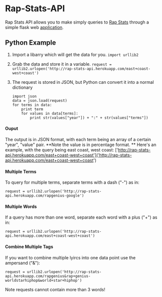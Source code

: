 Rap-Stats-API
=============

Rap Stats API allows you to make simply queries to [Rap Stats](http://www.rapgenius.com/rapstats) through a simple flask web [application](http://rap-stats-api.herokuapp.com/).  

Python Example
--------------

1. Import a libarry which will get the data for you.
    `import urllib2`
2. Grab the data and store it in a variable.
	`request = urllib2.urlopen('http://rap-stats-api.herokuapp.com/east+coast-west+coast')`
3.	The request is stored in JSON, but Python can convert it into a normal dictionary

		
		import json
        data = json.load(request) 
	    for terms in data:
	    	print term
	    	for values in data[terms]:
		    	print str(values["year"]) + ":" + str(values["terms"])

#### Ouput
The output is in JSON format, with each term being an array of a certain "year", "value" pair. **Note the value is in percentage format.
** Here's an example, with the query being east coast, west coast: ['http://rap-stats-api.herokuapp.com/east+coast-west+coast']('http://rap-stats-api.herokuapp.com/east+coast-west+coast')
#### Multiple Terms
To query for multiple terms, separate terms with a dash ("-") as in:

`request = urllib2.urlopen('http://rap-stats-api.herokuapp.com/rapgenius-google')`

#### Multiple Words
If a query has more than one word, separate each word with a plus ("+") as in:

`request = urllib2.urlopen('http://rap-stats-api.herokuapp.com/east+coast-west+coast')`

#### Combine Multiple Tags
If you want to combine multiple lyircs into one data point use the ampersand ("&"):

`request = urllib2.urlopen('http://rap-stats-api.herokuapp.com/rapgenius&rap+genius-worldstarhiphop&world+star+hiphop')`

Note requests cannot contain more than 3 words!
